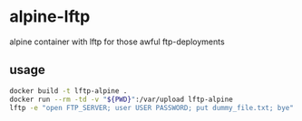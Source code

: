 # alpine-lftp
alpine container with lftp for those awful ftp-deployments

## usage

```bash
docker build -t lftp-alpine .
docker run --rm -td -v "${PWD}":/var/upload lftp-alpine
lftp -e "open FTP_SERVER; user USER PASSWORD; put dummy_file.txt; bye"
```
